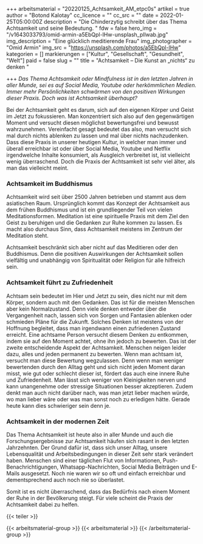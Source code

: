 +++
arbeitsmaterial = "20220125_Achtsamkeit_AM_etpc0s"
artikel = true
author = "Botond Kalotay"
cc_licence = ""
cc_src = ""
date = 2022-01-25T05:00:00Z
description = "Die Chinderzytig schreibt über das Thema Achtsamkeit und seine Bedeutung. "
fdw = false
hero_img = "/v1643033793/omid-armin-a5EbQpl-IHw-unsplash_pllwab.jpg"
img_description = "Eine glücklich meditierende Frau"
img_photographer = "Omid Armin"
img_src = "https://unsplash.com/photos/a5EbQpl-IHw"
kategorien = []
markierungen = ["Kultur", "Gesellschaft", "Gesundheit", "Welt"]
paid = false
slug = ""
title = "Achtsamkeit – Die Kunst an „nichts“ zu denken "

+++
_Das Thema Achtsamkeit oder Mindfulness ist in den letzten Jahren in aller Munde, sei es auf Social Media, Youtube oder herkömmlichen Medien. Immer mehr Persönlichkeiten schwärmen von den positiven Wirkungen dieser Praxis. Doch was ist Achtsamkeit überhaupt?_

Bei der Achtsamkeit geht es darum, sich auf den eigenen Körper und Geist im Jetzt zu fokussieren. Man konzentriert sich also auf den gegenwärtigen Moment und versucht diesen möglichst bewertungsfrei und bewusst wahrzunehmen. Vereinfacht gesagt bedeutet das also, man versucht sich mal durch nichts ablenken zu lassen und mal über nichts nachzudenken. Dass diese Praxis in unserer heutigen Kultur, in welcher man immer und überall erreichbar ist oder über Social Media, Youtube und Netflix irgendwelche Inhalte konsumiert, als Ausgleich verbreitet ist, ist vielleicht wenig überraschend. Doch die Praxis der Achtsamkeit ist sehr viel älter, als man das vielleicht meint.

### Achtsamkeit im Buddhismus

Achtsamkeit wird seit über 2500 Jahren betrieben und stammt aus dem asiatischen Raum. Ursprünglich kommt das Konzept der Achtsamkeit aus dem frühen Buddhismus und ist ein grundliegender Teil von vielen Meditationsformen. Meditation ist eine spirituelle Praxis mit dem Ziel den Geist zu beruhigen und die Gedanken zur Ruhe kommen zu lassen. Es macht also durchaus Sinn, dass Achtsamkeit meistens im Zentrum der Meditation steht.

Achtsamkeit beschränkt sich aber nicht auf das Meditieren oder den Buddhismus. Denn die positiven Auswirkungen der Achtsamkeit sollen vielfältig und unabhängig von Spiritualität oder Religion für alle hilfreich sein.

### Achtsamkeit führt zu Zufriedenheit

Achtsam sein bedeutet im Hier und Jetzt zu sein, dies nicht nur mit dem Körper, sondern auch mit den Gedanken. Das ist für die meisten Menschen aber kein Normalzustand. Denn viele denken entweder über die Vergangenheit nach, lassen sich von Sorgen und Fantasien ablenken oder schmieden Pläne für die Zukunft. Solches Denken ist meistens von der Hoffnung begleitet, dass man irgendwann einen zufriedenen Zustand erreicht. Eine achtsame Person versucht diesem Denken zu entkommen, indem sie auf den Moment achtet, ohne ihn jedoch zu bewerten. Das ist der zweite entscheidende Aspekt der Achtsamkeit. Menschen neigen leider dazu, alles und jeden permanent zu bewerten. Wenn man achtsam ist, versucht man diese Bewertung wegzulassen. Denn wenn man weniger bewertenden durch den Alltag geht und sich nicht jeden Moment daran misst, wie gut oder schlecht dieser ist, fördert das auch eine innere Ruhe und Zufriedenheit. Man lässt sich weniger von Kleinigkeiten nerven und kann unangenehme oder stressige Situationen besser akzeptieren. Zudem denkt man auch nicht darüber nach, was man jetzt lieber machen würde, wo man lieber wäre oder was man sonst noch zu erledigen hätte. Gerade heute kann dies schwieriger sein denn je.

### Achtsamkeit in der modernen Zeit

Das Thema Achtsamkeit ist heute also in aller Munde und auch die Forschungsergebnisse zur Achtsamkeit häufen sich rasant in den letzten Jahrzehnten. Der Grund dafür ist, dass sich unser Alltag, unsere Lebensqualität und Arbeitsbedingungen in dieser Zeit sehr stark verändert haben. Menschen sind einer täglichen Flut von Informationen, Push-Benachrichtigungen, Whatsapp-Nachrichten, Social Media Beiträgen und E-Mails ausgesetzt. Noch nie waren wir so oft und einfach erreichbar und dementsprechend auch noch nie so überlastet.

Somit ist es nicht überraschend, dass das Bedürfnis nach einem Moment der Ruhe in der Bevölkerung steigt. Für viele scheint die Praxis der Achtsamkeit dabei zu helfen.

{{< teiler >}}

{{< arbeitsmaterial-group >}}
{{< arbeitsmaterial >}}
{{< /arbeitsmaterial-group >}}
